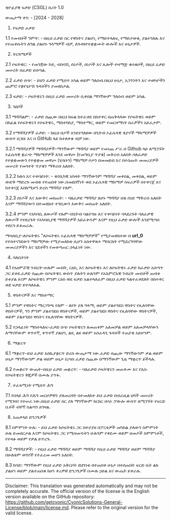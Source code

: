 ቂዮፊያዊ ፍቃድ (CSGL)
ስሪት 1.0

ውጤታማ ቀን: - [2024 - 2028]

1. የፍቃድ ፈቃድ

1.1 የመብቶች ግምት: - በዚህ ፈቃድ ስር የዋስትና ያልሆነ, የማይተላለፍ, የማይታወቁ, ያልተገለጹ እና የተጠቀሱትን ለግል ያልሆኑ ዓላማዎች ብቻ, ለጉዳዩየተቋቋሙት ውሎች እና ሁኔታዎች.

2. ትርጓሜዎች

2.1 ሶፍትዌር: - የመንጃው ኮድ, ብስባሽ, ሰነዶች, ሰነዶች እና ሌሎች ተዛማጅ ቁሳቁሶች, በዚህ ፈቃድ መሠረት በፈቃድ ይሰጣል.

2.2 ፈቃድ ሰጭ: - ይህን ፈቃድ የሚሰጥ አካል ወይም ግለሰብ.በዚህ ሁኔታ, አጋንንትን እና ተወካዮችን ጨምሮ የቋዮኒዮሽ ጉዳቶችን ያመለክታል.

2.3 ፍቃድ: - ሶፍትዌሩን በዚህ ፈቃድ መሠረት ሲቀበል ማንኛውም ግለሰብ ወይም አካል.

3. ገደቦች

3.1 ማሻሻልም: - ፈቃድ ሰጪው በዚህ ክፍል ከተፈቀደ በስተቀር በጠቅላላው የሶፍትዌሩ ወይም በከፊል የሶፍትዌሩን የሶፍትዌሩ, ማስተካከያ, ማስተማር, ወይም የመርዛማነት ስራዎችን አይፈታም.

3.2 የማሻሻያዎች ፈቃድ: - ከዚህ በታች እንደተገለፀው በጊትብ ኦፊሴላዊ ቂያኖች ማከማቻዎች ውስጥ ቢገቡ እና በ GitHub ላይ ከተለቀቁ ብቻ ነው.

3.2.1 ማሻሻያዎች ማሻሻያዎች-ማንኛውም ማሻሻያ ወይም የመነጨ ሥራ በ Github ላይ ለሚገኙት ኦፊሴላዊ ቋራጭ ማከማቻዎች እንደ መዋጮ (የመግቢያ ጥያቄ) መቅረብ አለበት.ባለፈቃድ የተቋቋመውን የተቋቋመ መዋጮ (ሂሳቡን) ማከማቻ ቦታን በመመደብ እና በተሰጡት መመሪያዎች መሠረት የመጎተት ጥያቄን ማቅረብ አለበት.

3.2.2 ክለሳ እና ተቀባይነት: - ቂኖሲካዊ አካላት ማንኛውንም ማሻሻያ መቀበል, መቀበል, ወይም ውድቅ ማድረጉ መብቱ የተጠበቀ ነው.በመደበኛነት ወደ ኦፊሴላዊ ማከማቻ ስፍራዎች በተቀናጀ እና ከተቀናጀ እስከሚሆን ድረስ ማሻሻያ የለም.

3.2.3 ሰነዶች እና እውቅና መስጠት: - ባለፈቃድ ማሻሻያ ለሆኑ ማሻሻያ በቂ ሰነድ ማቅረብ አለበት እናም ማሻሻያውን በተመለከተ ተገቢውን እውቅና መስጠት አለበት.

3.2.4 ምንም የአካባቢ ለውጦች የሉም-በሂትብ ባልተገዙ እና ተቀባይነት ባላደረጉት ባለፈቃዊ ለውጦች የተደረጉት የአካባቢያዊ ማሻሻያዎች አይፈቀዱም እናም የዚህ ፈቃድ ውሎች እንደሚጣሰ ተደርጎ ይቆጠራሉ.

ማሳሰቢያ-ለሶፍትዌሩ "ለሶፍትዌሩ ኦፊሴላዊ ማከማቻዎች" የሚያመለክተው በ __url_0__ የተስተናገደውን ማከማቻው የሚያመለክቱ ሲሆን አስተዋጽኦ ማበርከት የሚደረግባቸው መመሪያዎችን እና ሂደቶችን የመቆጣጠር ኃላፊነት ነው.

4. ባለቤትነት

4.1 የአዕምሯዊ ንብረት-ሁሉም መብት, ርዕስ, እና ለሶፍትዌሩ እና ለሶፍትዌሩ ፈቃድ ከፈቃድ አሰጣጥ ጋር ይቆዩ.ፈቃድ ሰጪው በሶፍትዌሩ ውስጥ ያሉትን ሁሉንም የአእምሮአዊ ንብረት መብቶች ጠብቆ ይቆያል እናም ለሶፍትዌሩ ምንም ርዕስ ወደ ፍቃድ አልተላለፈም በዚህ ፈቃድ ካልተፈቀደለት በስተቀር ወደ ፍቃድ ይተላለፋል.

5. ዋስትናዎች እና ማስተማር

5.1 ምንም የዋስትና ማረጋገጫ የለም - ለየት ያለ ዓላማ, ወይም ያልተገደበ ዋስትና የሌለባቸው ዋስትናዎች, ግን ምንም ያልተገደበ ዋስትናዎች, ወይም ያልተገደበ ዋስትና የሌለባቸው ዋስትናዎች, ወይም ያልተገደበ ዋስትና የሌለባቸው ዋስትናዎች.

5.2 የኃላፊነት ማስተላለፍ-ፈቃድ ሰጭ ሶፍትዌሩን ለመጠቀም አለመቻል ወይም አለመቻላቸውን ለማናቸውም ቀጥተኛ, ቀጥተኛ ያልሆነ, ልዩ, ልዩ ወይም አስፈላጊ ጉዳቶች ተጠያቂ አይሆንም.

6. ማቋረጥ

6.1 ማቋረጥ-ይህ ፈቃድ እስኪያቋርጥ ድረስ ውጤታማ ነው.ፈቃድ ሰጪው ማንኛውንም ቃል ወይም ሁኔታ ማንኛውንም ቃል ወይም ሁኔታ ቢጣሰ ፈቃድ ሰጪው በማንኛውም ጊዜ ማቋረጥ ይችላሉ.

6.2 የመቋረጥ ውጤት-በዚህ ፈቃድ መቋረጥ: - ባለፈቃድ ሶፍትዌሩን መጠቀሙ እና የእሱ የሶፍትዌሩን ቅጂዎች በሙሉ ያጥፉ.

7. ተፈጻሚነት የሚሰጥ ሕግ

7.1 የበላይ ሕግ የሕግ መርሆዎቹን ያለመረዳት በተመለከተ ይህ ፈቃድ በብራዚል ህጎች መሠረት የሚገዛና የተሠራ ነው.በዚህ ፈቃድ ስር ያለ ማንኛውም ክርክር በሳኦ ፓውሎ ውስጥ ለሚገኙት የፍርድ ቤቶች ብቸኛ ስልጣን ይገዛል.

8. አጠቃላይ ድንጋጌዎች

8.1 ስምምነት ሁሉ: - ይህ ፈቃድ ከሶፍትዌሩ ጋር በተያያዘ በፓርቲዎች መካከል ያለውን ስምምነት ሁሉ ይመሰርታል እናም ከሶፍትዌሩ ጋር የሚዛመዱትን ሁሉንም የቀደሙ ወይም ዘመዶች ስምምነቶች, የተጻፉ ወይም የቃል ይጥረጉ.

8.2 ማሻሻያዎች: - የዚህ ፈቃድ ማሻሻያ ወይም ማሻሻያ የዚህ ፈቃድ ማሻሻያ ወይም ማሻሻያ በሁለቱም ወገኖች የተፈረመ መሆን አለበት.

8.3 ከባድ: ማንኛውም የዚህ ፈቃድ አቅርቦት ደህንነቱ በተጠበቀ ሁኔታ በተሰጠበት ፍርድ ቤት ልክ ያልሆነ ወይም ያልተጠበቁ ከሆነ ቀሪዎቹ ድንጋጌዎች በሙሉ ኃይል እና ውጤት ይቀራሉ.

---
Disclaimer: This translation was generated automatically and may not be completely accurate. The official version of the license is the English version available on the GitHub repository: https://github.com/getcyonic/CyonicSolutions-General-License/blob/main/license.md. Please refer to the original version for the valid license.